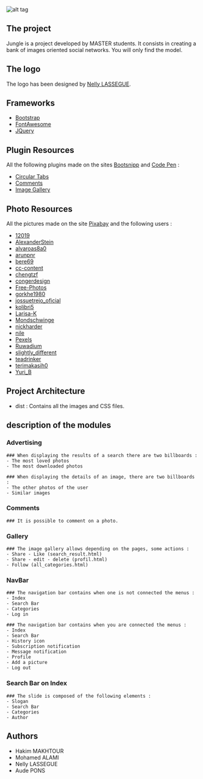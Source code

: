 ![alt tag](https://nsa40.casimages.com/img/2019/02/27/190227033031683774.png)
## The project
Jungle is a project developed by MASTER students. It consists in creating a bank of images oriented social networks. You will only find the model. 
## The logo
The logo has been designed by [Nelly LASSEGUE](https://www.facebook.com/LassegueNelly/).
## Frameworks
* [Bootstrap](https://getbootstrap.com/)
* [FontAwesome](https://fontawesome.com/)
* [JQuery](https://jquery.com/)
## Plugin Resources
All the following plugins made on the sites [Bootsnipp](https://bootsnipp.com) and [Code Pen](https://codepen.io/) :
* [Circular Tabs](https://bootsnipp.com/snippets/33Rxn)
* [Comments](https://codepen.io/kavendish/pen/aOdopx)
* [Image Gallery](https://bootsnipp.com/snippets/aMGnk)
## Photo Resources
All the pictures made on the site [Pixabay](https://pixabay.com/fr/) and the following users :
* [12019](https://pixabay.com/fr/users/12019-12019/)
* [AlexanderStein](https://pixabay.com/fr/users/alexanderstein-45237/)
* [alvaroas8a0](https://pixabay.com/fr/users/alvaroas8a0-593995/) 
* [arunpnr](https://pixabay.com/fr/users/arunpnr-540691/) 
* [bere69](https://pixabay.com/fr/users/bere69-3506936/) 
* [cc-content](https://pixabay.com/fr/users/cc-content-80172/) 
* [chengtzf](https://pixabay.com/fr/users/chengtzf-5538686/) 
* [congerdesign](https://pixabay.com/fr/users/congerdesign-509903/) 
* [Free-Photos](https://pixabay.com/fr/users/free-photos-242387/) 
* [gorkhe1980](https://pixabay.com/fr/users/gorkhe1980-2469728/) 
* [jossuetrejo_oficial](https://pixabay.com/fr/users/jossuetrejo_oficial-8361939/) 
* [kolibri5](https://pixabay.com/fr/users/kolibri5-240538/) 
* [Larisa-K](https://pixabay.com/fr/users/larisa-k-1107275/)
* [Mondschwinge](https://pixabay.com/fr/users/mondschwinge-1453918/)
* [nickharder](https://pixabay.com/fr/users/nickharder-324768/)
* [nile](https://pixabay.com/fr/users/nile-598962/)
* [Pexels](https://pixabay.com/fr/users/pexels-2286921/)
* [Ruwadium](https://pixabay.com/fr/users/ruwadium-1674203/)
* [slightly_different](https://pixabay.com/fr/users/slightly_different-2006397/) 
* [teadrinker](https://pixabay.com/fr/users/teadrinker-3776864/) 
* [terimakasih0](https://pixabay.com/fr/users/terimakasih0-624267/) 
* [Yuri_B](https://pixabay.com/fr/users/yuri_b-2216431/) 
## Project Architecture
* dist : Contains all the images and CSS files.
## description of the modules
### Advertising
``` 
### When displaying the results of a search there are two billboards :
- The most loved photos
- The most downloaded photos
```
``` 
### When displaying the details of an image, there are two billboards :
- The other photos of the user
- Similar images
```
### Comments
``` 
### It is possible to comment on a photo.
```
### Gallery
``` 
### The image gallery allows depending on the pages, some actions :
- Share - Like (search_result.html)
- Share - edit - delete (profil.html)
- Follow (all_categories.html)
```
### NavBar
``` 
### The navigation bar contains when one is not connected the menus :
- Index
- Search Bar
- Categories
- Log in
```
``` 
### The navigation bar contains when you are connected the menus :
- Index
- Search Bar
- History icon
- Subscription notification
- Message notification
- Profile
- Add a picture
- Log out
```
### Search Bar on Index
``` 
### The slide is composed of the following elements :
- Slogan
- Search Bar
- Categories
- Author
```
## Authors
* Hakim MAKHTOUR
* Mohamed ALAMI
* Nelly LASSEGUE
* Aude PONS

